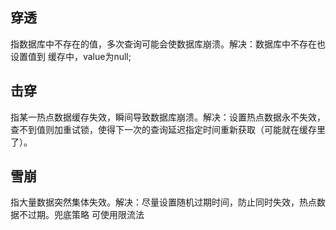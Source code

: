 ## 穿透
指数据库中不存在的值，多次查询可能会使数据库崩溃。解决：数据库中不存在也设置值到
缓存中，value为null;
## 击穿
指某一热点数据缓存失效，瞬间导致数据库崩溃。解决：设置热点数据永不失效，
查不到值则加重试锁，使得下一次的查询延迟指定时间重新获取（可能就在缓存里了）。
## 雪崩
指大量数据突然集体失效。解决：尽量设置随机过期时间，防止同时失效，热点数据不过期。兜底策略
可使用限流法